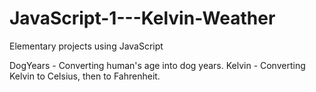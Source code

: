 # JavaScript-1---Kelvin-Weather
Elementary projects using JavaScript

DogYears - Converting human's age into dog years.
Kelvin - Converting Kelvin to Celsius, then to Fahrenheit.
